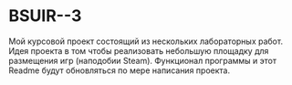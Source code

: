 # BSUIR--3
Мой курсовой проект состоящий из нескольких лабораторных работ.
Идея проекта в том чтобы реализовать небольшую площадку для размещения игр (наподобии Steam).
Функционал программы и этот Readme будут обновляться по мере написания проекта.
